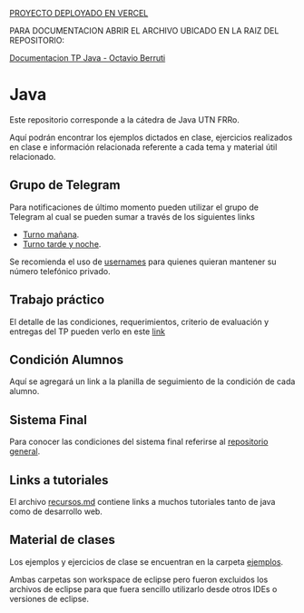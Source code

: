 [PROYECTO DEPLOYADO EN VERCEL](https://java-clases.vercel.app)


PARA DOCUMENTACION ABRIR EL ARCHIVO UBICADO EN LA RAIZ DEL REPOSITORIO:

[Documentacion TP Java - Octavio Berruti](https://github.com/oberruti/javaClases/blob/master/Documentacion%20TP%20Java%20-%20Octavio%20Berruti.pdf)



# Java
Este repositorio corresponde a la cátedra de Java UTN FRRo.

Aquí podrán encontrar los ejemplos dictados en clase, ejercicios realizados en clase e información relacionada referente a cada tema y material útil relacionado.

## Grupo de Telegram
Para notificaciones de último momento pueden utilizar el grupo de Telegram al cual se pueden sumar a través de los siguientes links
* [Turno mañana](https://kutt.it/java2021tmchat).
* [Turno tarde y noche](https://kutt.it/java2021ttnchat).


Se recomienda el uso de [usernames](https://telegram.org/faq#usernames-and-t-me) para quienes quieran mantener su número telefónico privado.

## Trabajo práctico
El detalle de las condiciones, requerimientos, criterio de evaluación y entregas del TP pueden verlo en este [link](./tp/README.md)

## Condición Alumnos
Aquí se agregará un link a la planilla de seguimiento de la condición de cada alumno.

## Sistema Final
Para conocer las condiciones del sistema final referirse al [repositorio general](https://github.com/utnfrrojava/java).

## Links a tutoriales
El archivo [recursos.md](https://github.com/utnfrrojava/java/blob/master/material/recursos.md) contiene links a muchos tutoriales tanto de java como de desarrollo web.

## Material de clases
Los ejemplos y ejercicios de clase se encuentran en la carpeta [ejemplos](./ejemplos/).

Ambas carpetas son workspace de eclipse pero fueron excluidos los archivos de eclipse para que fuera sencillo utilizarlo desde otros IDEs o versiones de eclipse.
